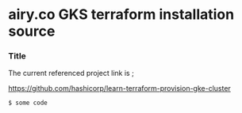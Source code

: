 # airy.co GKS terraform installation source

### Title

The current referenced project link is ; 


https://github.com/hashicorp/learn-terraform-provision-gke-cluster

```
$ some code
```

